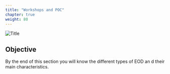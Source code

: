 ```yaml
---
title: "Workshops and POC"
chapter: true
weight: 80
---
```


![Title](/images/Designer.PNG)

## Objective

By the end of this section you will know the different types of EOD an d their main characteristics.

